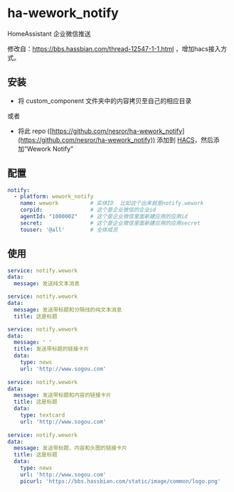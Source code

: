# ha-wework_notify
HomeAssistant 企业微信推送

修改自：https://bbs.hassbian.com/thread-12547-1-1.html ，增加hacs接入方式。

## 安装

* 将 custom_component 文件夹中的内容拷贝至自己的相应目录

或者
* 将此 repo ([https://github.com/nesror/ha-wework_notify](https://github.com/nesror/ha-wework_notify)) 添加到 [HACS](https://hacs.xyz/)，然后添加“Wework Notify”

## 配置
```yaml
notify:
  - platform: wework_notify
    name: wework          # 实体ID  比如这个出来就是notify.wework
    corpid:               # 这个是企业微信的企业id
    agentId: "1000002"    # 这个是企业微信里面新建应用的应用id
    secret:               # 这个是企业微信里面新建应用的应用secret
    touser: '@all'        # 全体成员
```

## 使用
```yaml
service: notify.wework
data:
  message: 发送纯文本消息

service: notify.wework
data:
  message: 发送带标题和分隔线的纯文本消息
  title: 这是标题

service: notify.wework
data:
  message: ' '
  title: 发送带标题的链接卡片
  data:
    type: news
    url: 'http://www.sogou.com'
    
service: notify.wework
data:
  message: 发送带标题和内容的链接卡片
  title: 这是标题
  data:
    type: textcard
    url: 'http://www.sogou.com'
    
service: notify.wework
data:
  message: 发送带标题、内容和头图的链接卡片
  title: 这是标题
  data:
    type: news
    url: 'http://www.sogou.com'
    picurl: 'https://bbs.hassbian.com/static/image/common/logo.png'
```
